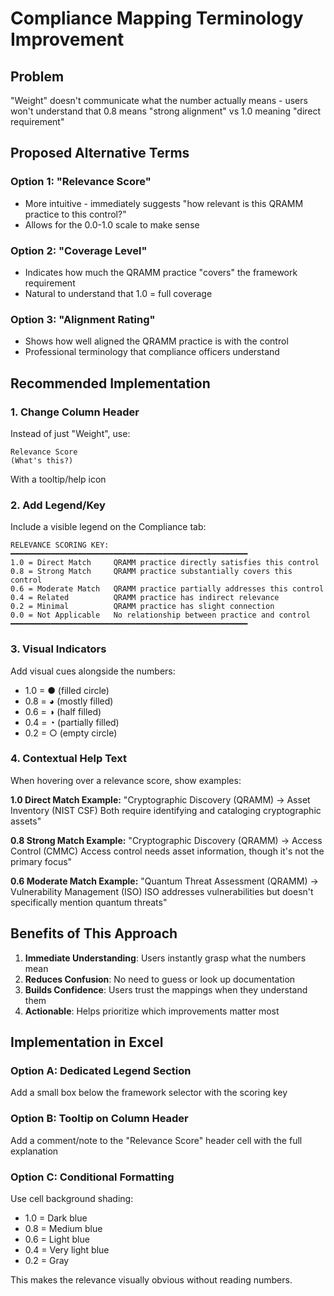 # Compliance Mapping Terminology Improvement

## Problem
"Weight" doesn't communicate what the number actually means - users won't understand that 0.8 means "strong alignment" vs 1.0 meaning "direct requirement"

## Proposed Alternative Terms

### Option 1: "Relevance Score"
- More intuitive - immediately suggests "how relevant is this QRAMM practice to this control?"
- Allows for the 0.0-1.0 scale to make sense

### Option 2: "Coverage Level"
- Indicates how much the QRAMM practice "covers" the framework requirement
- Natural to understand that 1.0 = full coverage

### Option 3: "Alignment Rating"
- Shows how well aligned the QRAMM practice is with the control
- Professional terminology that compliance officers understand

## Recommended Implementation

### 1. Change Column Header
Instead of just "Weight", use:
```
Relevance Score
(What's this?)
```
With a tooltip/help icon

### 2. Add Legend/Key
Include a visible legend on the Compliance tab:

```
RELEVANCE SCORING KEY:
━━━━━━━━━━━━━━━━━━━━━━━━━━━━━━━━━━━━━━━━━━━━━━━━━━━━━
1.0 = Direct Match     QRAMM practice directly satisfies this control
0.8 = Strong Match     QRAMM practice substantially covers this control  
0.6 = Moderate Match   QRAMM practice partially addresses this control
0.4 = Related          QRAMM practice has indirect relevance
0.2 = Minimal          QRAMM practice has slight connection
0.0 = Not Applicable   No relationship between practice and control
━━━━━━━━━━━━━━━━━━━━━━━━━━━━━━━━━━━━━━━━━━━━━━━━━━━━━
```

### 3. Visual Indicators
Add visual cues alongside the numbers:
- 1.0 = ● (filled circle)
- 0.8 = ◕ (mostly filled)
- 0.6 = ◑ (half filled)
- 0.4 = ◔ (partially filled)
- 0.2 = ○ (empty circle)

### 4. Contextual Help Text
When hovering over a relevance score, show examples:

**1.0 Direct Match Example:**
"Cryptographic Discovery (QRAMM) → Asset Inventory (NIST CSF)
Both require identifying and cataloging cryptographic assets"

**0.8 Strong Match Example:**
"Cryptographic Discovery (QRAMM) → Access Control (CMMC)
Access control needs asset information, though it's not the primary focus"

**0.6 Moderate Match Example:**
"Quantum Threat Assessment (QRAMM) → Vulnerability Management (ISO)
ISO addresses vulnerabilities but doesn't specifically mention quantum threats"

## Benefits of This Approach

1. **Immediate Understanding**: Users instantly grasp what the numbers mean
2. **Reduces Confusion**: No need to guess or look up documentation
3. **Builds Confidence**: Users trust the mappings when they understand them
4. **Actionable**: Helps prioritize which improvements matter most

## Implementation in Excel

### Option A: Dedicated Legend Section
Add a small box below the framework selector with the scoring key

### Option B: Tooltip on Column Header
Add a comment/note to the "Relevance Score" header cell with the full explanation

### Option C: Conditional Formatting
Use cell background shading:
- 1.0 = Dark blue
- 0.8 = Medium blue
- 0.6 = Light blue
- 0.4 = Very light blue
- 0.2 = Gray

This makes the relevance visually obvious without reading numbers.